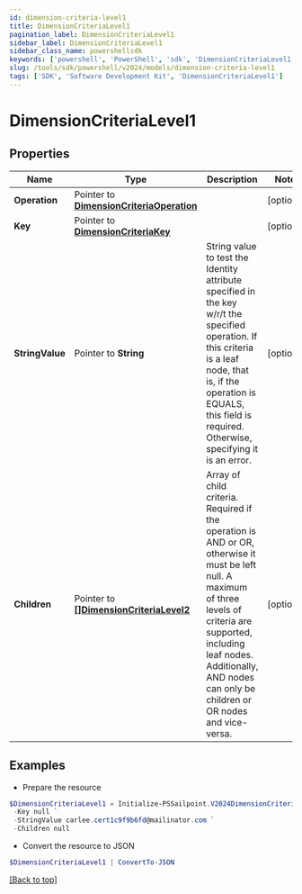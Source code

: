```yaml
---
id: dimension-criteria-level1
title: DimensionCriteriaLevel1
pagination_label: DimensionCriteriaLevel1
sidebar_label: DimensionCriteriaLevel1
sidebar_class_name: powershellsdk
keywords: ['powershell', 'PowerShell', 'sdk', 'DimensionCriteriaLevel1'] 
slug: /tools/sdk/powershell/v2024/models/dimension-criteria-level1
tags: ['SDK', 'Software Development Kit', 'DimensionCriteriaLevel1']
---
```



# DimensionCriteriaLevel1

## Properties

Name | Type | Description | Notes
------------ | ------------- | ------------- | -------------
**Operation** |  Pointer to [**DimensionCriteriaOperation**](dimension-criteria-operation) |  | [optional] 
**Key** |  Pointer to [**DimensionCriteriaKey**](dimension-criteria-key) |  | [optional] 
**StringValue** |  Pointer to **String** | String value to test the Identity attribute specified in the key w/r/t the specified operation. If this criteria is a leaf node, that is, if the operation is  EQUALS, this field is required. Otherwise, specifying it is an error. | [optional] 
**Children** |  Pointer to [**[]DimensionCriteriaLevel2**](dimension-criteria-level2) | Array of child criteria. Required if the operation is AND or OR, otherwise it must be left null. A maximum of three levels of criteria are supported, including leaf nodes. Additionally, AND nodes can only be children or OR nodes and vice-versa. | [optional] 

## Examples

- Prepare the resource
```powershell
$DimensionCriteriaLevel1 = Initialize-PSSailpoint.V2024DimensionCriteriaLevel1  -Operation null `
 -Key null `
 -StringValue carlee.cert1c9f9b6fd@mailinator.com `
 -Children null
```

- Convert the resource to JSON
```powershell
$DimensionCriteriaLevel1 | ConvertTo-JSON
```


[[Back to top]](#) 

